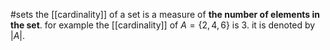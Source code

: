 #sets 
the [[cardinality]] of a set is a measure of **the number of elements in the set**. for example the [[cardinality]] of $A=\{2,4,6\}$ is 3. it is denoted by $|A|$.
